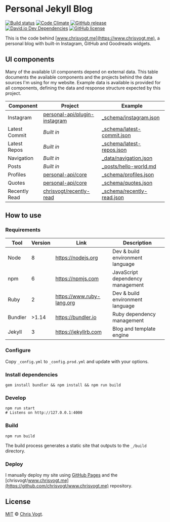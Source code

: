 # Personal Jekyll Blog

[![Build status](https://img.shields.io/travis/personal-site/blog.svg?branch=master&style=flat-square)](https://travis-ci.org/personal-site/blog)
[![Code Climate](https://codeclimate.com/github/personal-site/blog/badges/gpa.svg)](https://codeclimate.com/github/personal-site/blog)
[![GitHub release](https://img.shields.io/github/release/personal-site/blog.svg?style=flat-square)](https://github.com/personal-site/blog/releases)
[![David.io Dev Dependencies](https://david-dm.org/personal-site/blog/dev-status.svg?style=flat-square)](https://david-dm.org/personal-site/blog?type=dev)
[![GitHub license](https://img.shields.io/github/license/personal-site/blog.svg?style=flat-square)](https://github.com/personal-site/blog/blob/master/LICENSE)

This is the code behind [www.chrisvogt.me](https://www.chrisvogt.me), a personal blog with built-in Instagram, GitHub and Goodreads widgets.

## UI components

Many of the available UI components depend on external data. This table documents the available components and the projects behind the data sources I'm using for my website. Example data is available is provided for all components, defining the data and response structure expected by this project.


| Component      | Project                                                                                       | Example                                      |
|----------------|-----------------------------------------------------------------------------------------------|----------------------------------------------|
| Instagram      | [personal-api/plugin-instagram](https://github.com/personal-api/plugin-instagram) | [_schema/instagram.json](_schema/instagram.json)         |
| Latest Commit  | _Built in_                                                                        | [_schema/latest-commit.json](_schema/latest-commit.json) |
| Latest Repos   | _Built in_                                                                        | [_schema/latest-repos.json](_schema/latest-repos.json)   |
| Navigation     | _Built in_                                                                        | [_data/navigation.json](_data/navigation.json)           |
| Posts          | _Built in_                                                                        | [_posts/hello-world.md](_posts/2019-01-01-hello-world.md)           |
| Profiles       | [personal-api/core](https://github.com/personal-api/core)                         | [_schema/profiles.json](_schema/profiles.json)           |
| Quotes         | [personal-api/core](https://github.com/personal-api/core)                         | [_schema/quotes.json](_schema/quotes.json)               |
| Recently Read  | [chrisvogt/recently-read](https://github.com/chrisvogt/recently-read)             | [_schema/recently-read.json](_schema/recently-read.json) |

## How to use

### Requirements

| Tool    | Version | Link                      | Description                      |
|---------|---------|---------------------------|----------------------------------|
| Node    | 8       | https://nodejs.org        | Dev & build environment language |
| npm     | 6       | https://npmjs.com         | JavaScript dependency management |
| Ruby    | 2       | https://www.ruby-lang.org | Dev & build environment language |
| Bundler | >1.14   | https://bundler.io        | Ruby dependency management       |
| Jekyll  | 3       | https://jekyllrb.com      | Blog and template engine         |

### Configure

Copy `_config.yml` to `_config.prod.yml` and update with your options.

### Install dependencies

```
gem install bundler && npm install && npm run build
```

### Develop

```
npm run start
# Listens on http://127.0.0.1:4000
```

### Build

```
npm run build
```

The build process generates a static site that outputs to the `_/build` directory.

### Deploy

I manually deploy my site using [GitHub Pages](https://pages.github.com/) and the [chrisvogt/www.chrisvogt.me](https://github.com/chrisvogt/www.chrisvogt.me) repository.

## License

[MIT](LICENSE) © [Chris Vogt](https://www.chrisvogt.me).
